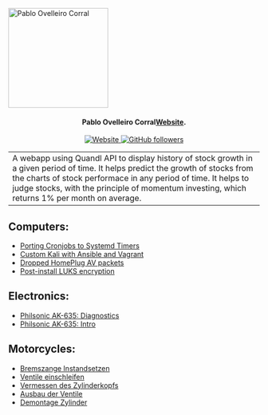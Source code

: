 

<img src="https://pablo.tools/img/avatar.gif" align="center"
											  alt="Pablo Ovelleiro Corral" width="200" height="200">


<h4 align="center">Pablo Ovelleiro Corral<a href="https://pablo.tools" target="_blank">Website</a>.</h4>

<i class="fa fa-github" aria-hidden="true"></i>
<p align="center">

<a href="https://pablo.tools">
	<img src="https://img.shields.io/badge/web-https%3A%2F%2Fpablo.tools-blue" alt="Website">
</a>


<a href="https://github.com/pinpox">
	<img alt="GitHub followers" src="https://img.shields.io/github/followers/pinpox?label=Github">
</a>

</p>

<table>
	<tr>
		<td>
			A webapp using Quandl API to display history of stock growth in a given period of time. It helps predict the growth of stocks from the  charts of stock performace in any period of time. It helps to judge stocks, with the principle of momentum investing, which returns 1% per month on average.
		</td>
	</tr>
</table>


## Computers:
- [Porting Cronjobs to Systemd Timers](https://pablo.tools/posts/computers/cron-to-systemd/)
- [Custom Kali with Ansible and Vagrant](https://pablo.tools/posts/computers/custom-kali-box/)
- [Dropped HomePlug AV packets](https://pablo.tools/posts/computers/dropped-packets/)
- [Post-install LUKS encryption](https://pablo.tools/posts/computers/arch-to-luks/)


## Electronics:
- [Philsonic AK-635: Diagnostics](https://pablo.tools/posts/electronics/philsonic-ak-635-part-2/)
- [Philsonic AK-635: Intro](https://pablo.tools/posts/electronics/philsonic-ak-635-part-1/)


## Motorcycles:
- [Bremszange Instandsetzen](https://pablo.tools/posts/motorcycles/bremszange/)
- [Ventile einschleifen](https://pablo.tools/posts/motorcycles/r100gs-ventile-einschleifen/)
- [Vermessen des Zylinderkopfs](https://pablo.tools/posts/motorcycles/r100gs-zylinder-vermessen/)
- [Ausbau der Ventile](https://pablo.tools/posts/motorcycles/r100gs-ausbau-ventile/)
- [Demontage Zylinder](https://pablo.tools/posts/motorcycles/r100gs-zylinder-demontage/)


